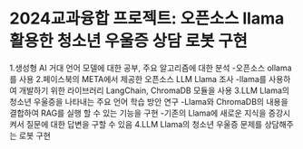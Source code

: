 # 2024교과융합 프로젝트: 오픈소스 llama 활용한 청소년 우울증 상담 로봇 구현

1.생성형 AI 거대 언어 모델에 대한 공부, 주요 알고리즘에 대한 분석
-오픈소스 ollama를 사용
2.페이스북의 META에서 제공한 오픈소스 LLM Llama 조사
-llama를 사용하여 개발하기 위한 라이브러리 LangChain, ChromaDB 모듈을 사용
3.LLM Llama의 청소년 우울증을 나타내는 주요 언어 학습 방안 연구
-Llama와 ChromaDB의 내용을 결합하여 RAG를 실행 할 수 있는 기능을 구현
-기존의 Llama에 새로운 지식을 증강시켜서 질문에 대한 답변을 구할 수 있음
4.LLM Llama의 청소년 우울증 문제를 상담해주는 로봇 구현
